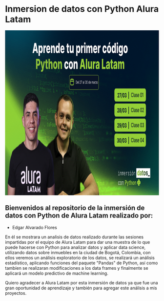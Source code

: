 # Inmersion de datos con Python Alura Latam


<img src="Images/wallpaper_imersao dev_JAN_1920x1080_V2Prancheta 1.jpg" align="center" height="540" width="1080">

## Bienvenidos al repositorio de la inmersión de datos con Python de Alura Latam realizado por:
- Edgar Alvarado Flores

En él se mostrara un analisis de datos realizado durante las sesiones impartidas por el equipo de Alura Latam para dar una muestra de lo que puede hacerse con Python para analizar datos y aplicar data science, utilizando datos sobre inmuebles en la ciudad de Bogotá, Colombia, con ellos veremos un análisis exploratorio de los datos, se realizará un análisis estadístico, aplicando funciones del paquete "Pandas" de Python, así como tambíen se realizaran modificaciones a los data frames y finalmente se aplicará un modelo predictivo de machine learning.

Quiero agradecer a Alura Latam por esta inmersión de datos ya que fue una gran oportunidad de aprendizaje y también para agregar este análisis a mis proyectos.
